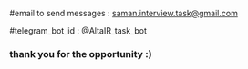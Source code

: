 #email to send messages : 
   saman.interview.task@gmail.com

#telegram_bot_id : 
      @AltaIR_task_bot



 ### thank you for the opportunity :)      
